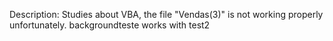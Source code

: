 Description: Studies about VBA, the file "Vendas(3)" is not working properly unfortunately. 
backgroundteste works with test2

